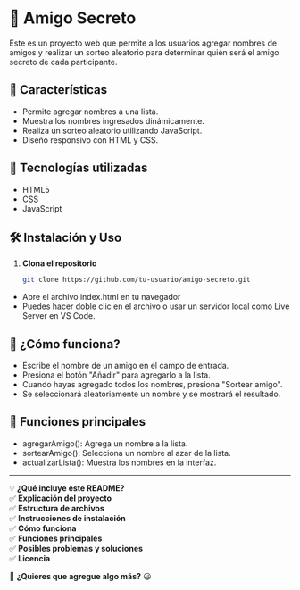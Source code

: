 # 🎁 Amigo Secreto

Este es un proyecto web que permite a los usuarios agregar nombres de amigos y realizar un sorteo aleatorio para determinar quién será el amigo secreto de cada participante.

## 📜 Características
- Permite agregar nombres a una lista.
- Muestra los nombres ingresados dinámicamente.
- Realiza un sorteo aleatorio utilizando JavaScript.
- Diseño responsivo con HTML y CSS.

## 🚀 Tecnologías utilizadas
- HTML5
- CSS
- JavaScript

## 🛠️ Instalación y Uso
1. **Clona el repositorio**  
   ```sh
   git clone https://github.com/tu-usuario/amigo-secreto.git
- Abre el archivo index.html en tu navegador
- Puedes hacer doble clic en el archivo o usar un servidor local como Live Server en VS Code.

## 🎲 ¿Cómo funciona?

- Escribe el nombre de un amigo en el campo de entrada.
- Presiona el botón "Añadir" para agregarlo a la lista.
- Cuando hayas agregado todos los nombres, presiona "Sortear amigo".
- Se seleccionará aleatoriamente un nombre y se mostrará el resultado.

## 📌 Funciones principales

- agregarAmigo(): Agrega un nombre a la lista.
- sortearAmigo(): Selecciona un nombre al azar de la lista.
- actualizarLista(): Muestra los nombres en la interfaz.

---

💡 **¿Qué incluye este README?**  
✅ **Explicación del proyecto**  
✅ **Estructura de archivos**  
✅ **Instrucciones de instalación**  
✅ **Cómo funciona**  
✅ **Funciones principales**  
✅ **Posibles problemas y soluciones**  
✅ **Licencia**  

🔹 **¿Quieres que agregue algo más?** 😃







